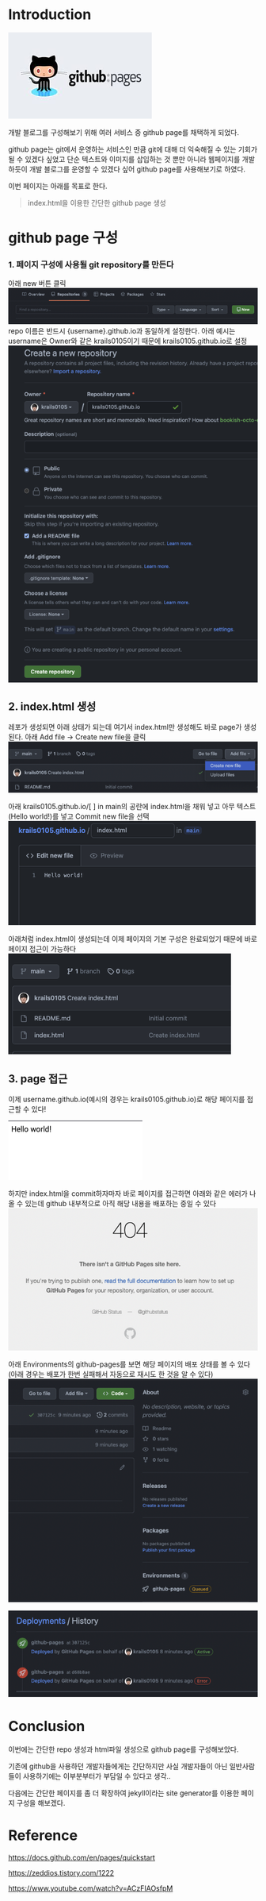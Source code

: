 # Introduction
![github pages](/assets/images/23-02-04-github-page/images.jpeg)

개발 블로그를 구성해보기 위해 여러 서비스 중 github page를 채택하게 되었다. 

github page는 git에서 운영하는 서비스인 만큼 git에 대해 더 익숙해질 수 있는 기회가 될 수 있겠다 싶었고 단순 텍스트와 이미지를 삽입하는 것 뿐만 아니라 웹페이지를 개발하듯이 개발 블로그를 운영할 수 있겠다 싶어 github page를 사용해보기로 하였다. 

이번 페이지는 아래를 목표로 한다.
> index.html을 이용한 간단한 github page 생성

# github page 구성
### 1. 페이지 구성에 사용될 git repository를 만든다
아래 new 버튼 클릭
![](/assets/images/23-02-04-github-page/repo.png)
repo 이름은 반드시 {username}.github.io과 동일하게 설정한다.
아래 예시는 username은 Owner와 같은 krails0105이기 때문에 krails0105.github.io로 설정
![](/assets/images/23-02-04-github-page/repo1.png)

## 2. index.html 생성 
레포가 생성되면 아래 상태가 되는데 여기서 index.html만 생성해도 바로 page가 생성된다. 아래 Add file -> Create new file을 클릭
![](/assets/images/23-02-04-github-page/repo7.png)

아래 krails0105.github.io/[  ] in main의 공란에 index.html을 채워 넣고 아무 텍스트(Hello world!)를 넣고 Commit new file을 선택
![](/assets/images/23-02-04-github-page/repo4.png)

아래처럼 index.html이 생성되는데 이제 페이지의 기본 구성은 완료되었기 때문에 바로 페이지 접근이 가능하다
![](/assets/images/23-02-04-github-page/repo8.png)

## 3. page 접근
이제 username.github.io(예시의 경우는 krails0105.github.io)로 해당 페이지를 접근할 수 있다!

![](/assets/images/23-02-04-github-page/repo6.png)

하지만 index.html을 commit하자마자 바로 페이지를 접근하면 아래와 같은 에러가 나올 수 있는데 github 내부적으로 아직 해당 내용을 배포하는 중일 수 있다
![](/assets/images/23-02-04-github-page/repo5.png)

아래 Environments의 github-pages를 보면 해당 페이지의 배포 상태를 볼 수 있다 (아래 경우는 배포가 한번 실패해서 자동으로 재시도 한 것을 알 수 있다)
![](/assets/images/23-02-04-github-page/repo10.png)

![](/assets/images/23-02-04-github-page/repo9.png)

# Conclusion
이번에는 간단한 repo 생성과 html파일 생성으로 github page를 구성해보았다.

기존에 github을 사용하던 개발자들에게는 간단하지만 사실 개발자들이 아닌 일반사람들이 사용하기에는 이부분부터가 부담일 수 있다고 생각.. 

다음에는 간단한 페이지를 좀 더 확장하여 jekyll이라는 site generator를 이용한 페이지 구성을 해보겠다.


# Reference

https://docs.github.com/en/pages/quickstart

https://zeddios.tistory.com/1222

https://www.youtube.com/watch?v=ACzFIAOsfpM




